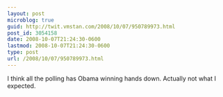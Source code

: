 ```yaml
---
layout: post
microblog: true
guid: http://twit.vmstan.com/2008/10/07/950789973.html
post_id: 3054158
date: 2008-10-07T21:24:30-0600
lastmod: 2008-10-07T21:24:30-0600
type: post
url: /2008/10/07/950789973.html
---
```

I think all the polling has Obama winning hands down. Actually not what I expected.
